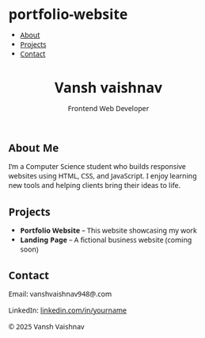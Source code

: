 # portfolio-website
<!DOCTYPE html>
<html lang="en">
<head>
  <meta charset="UTF-8" />
  <meta name="viewport" content="width=device-width, initial-scale=1.0"/>
  <title>Your Name - Web Developer</title>
  <link rel="stylesheet" href="style.css" />
  <style>
    * {
  margin: 0;
  padding: 0;
  box-sizing: border-box;
  font-family: 'Segoe UI', sans-serif;
  scroll-behavior: smooth;
}

body {
  background: #f9f9f9;
  color: #333;
  padding: 20px;
  line-height: 1.6;
}

nav {
  background: #007BFF;
  padding: 10px;
  margin-bottom: 20px;
  text-align: center;
}

nav ul {
  list-style: none;
  display: flex;
  justify-content: center;
  flex-wrap: wrap;
  gap: 15px;
}

nav ul li a {
  color: white;
  text-decoration: none;
  font-weight: bold;
}

header {
  text-align: center;
  margin-bottom: 40px;
}

section {
  margin-bottom: 40px;
  padding: 0 10px;
}

h1 {
  font-size: 2.5rem;
  margin-bottom: 10px;
}

h2 {
  color: #007BFF;
  margin-bottom: 10px;
}

footer {
  text-align: center;
  font-size: 0.8rem;
  color: #777;
}

  </style>
</head>
<body>

  <nav>
    <ul>
      <li><a href="#about">About</a></li>
      <li><a href="#projects">Projects</a></li>
      <li><a href="#contact">Contact</a></li>
    </ul>
  </nav>

  <header>
    <h1>Vansh vaishnav</h1>
    <p>Frontend Web Developer</p>
  </header>

  <section id="about">
    <h2>About Me</h2>
    <p>I’m a Computer Science student who builds responsive websites using HTML, CSS, and JavaScript. I enjoy learning new tools and helping clients bring their ideas to life.</p>
  </section>

  <section id="projects">
    <h2>Projects</h2>
    <ul>
      <li><strong>Portfolio Website</strong> – This website showcasing my work</li>
      <li><strong>Landing Page</strong> – A fictional business website (coming soon)</li>
    </ul>
  </section>

  <section id="contact">
    <h2>Contact</h2>
    <p>Email: vanshvaishnav948@.com</p>
    <p>LinkedIn: <a href="https://linkedin.com/in/Vansh Vaishnav" target="_blank">linkedin.com/in/yourname</a></p>
  </section>

  <footer>
    <p>© 2025 Vansh Vaishnav</p>
  </footer>

</body>
</html>
